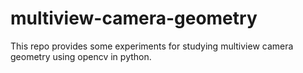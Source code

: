 # multiview-camera-geometry
This repo provides some experiments for studying multiview camera geometry using opencv in python.
